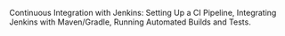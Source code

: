 Continuous Integration with Jenkins: Setting Up a CI Pipeline, Integrating Jenkins with Maven/Gradle, Running Automated Builds and Tests.

